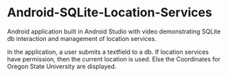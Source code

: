 # Android-SQLite-Location-Services

Android application built in Android Studio with video demonstrating SQLite db interaction and management of location services. 

In the application, a user submits a textfield to a db. If location services have permission, then the current location is used.
Else the Coordinates for Oregon State University are displayed. 
